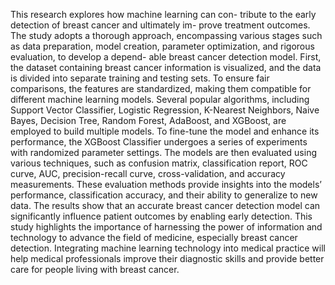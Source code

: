 This research explores how machine learning can con-
tribute to the early detection of breast cancer and ultimately im-
prove treatment outcomes. The study adopts a thorough approach,
encompassing various stages such as data preparation, model creation,
parameter optimization, and rigorous evaluation, to develop a depend-
able breast cancer detection model. First, the dataset containing breast
cancer information is visualized, and the data is divided into separate
training and testing sets. To ensure fair comparisons, the features
are standardized, making them compatible for different machine
learning models. Several popular algorithms, including Support Vector
Classifier, Logistic Regression, K-Nearest Neighbors, Naive Bayes,
Decision Tree, Random Forest, AdaBoost, and XGBoost, are employed
to build multiple models. To fine-tune the model and enhance its
performance, the XGBoost Classifier undergoes a series of experiments
with randomized parameter settings. The models are then evaluated
using various techniques, such as confusion matrix, classification
report, ROC curve, AUC, precision-recall curve, cross-validation, and
accuracy measurements. These evaluation methods provide insights
into the models’ performance, classification accuracy, and their ability
to generalize to new data. The results show that an accurate breast
cancer detection model can significantly influence patient outcomes
by enabling early detection. This study highlights the importance
of harnessing the power of information and technology to advance
the field of medicine, especially breast cancer detection. Integrating
machine learning technology into medical practice will help medical
professionals improve their diagnostic skills and provide better care
for people living with breast cancer.

